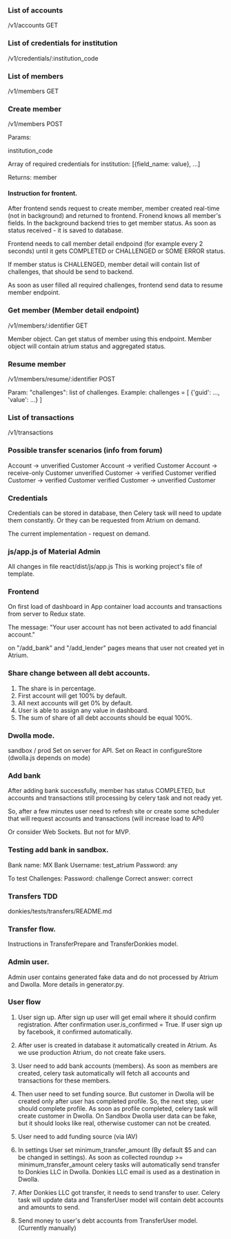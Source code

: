 ###  List of accounts

/v1/accounts     GET    

### List of credentials for institution

/v1/credentials/:institution_code

###  List of members

/v1/members     GET    

### Create member

/v1/members     POST    

Params:

institution_code

Array of required credentials for institution:
[{field_name: value}, ...]

Returns: member

#### Instruction for frontent.

After frontend sends request to create member, member created real-time (not in background) and returned to frontend.
Fronend knows all member's fields.
In the background backend tries to get member status.
As soon as status received - it is saved to database.

Frontend needs to call member detail endpoind (for example every 2 seconds) until it gets COMPLETED or CHALLENGED or SOME ERROR status.

If member status is CHALLENGED, member detail will contain list of challenges, that should be send to backend.

As soon as user filled all required challenges, frontend send data to resume member endpoint.


### Get member (Member detail endpoint) 

/v1/members/:identifier  GET

Member object.
Can get status of member using this endpoint.
Member object will contain atrium status and aggregated status.

### Resume member

/v1/members/resume/:identifier  POST

Param: "challenges": list of challenges.
Example: challenges = [
    {'guid': ..., 'value': ...}
]

### List of transactions

/v1/transactions

### Possible transfer scenarios (info from forum)

Account -> unverified Customer
Account -> verified Customer
Account -> receive-only Customer
unverified Customer -> verified Customer
verified Customer -> verified Customer
verified Customer -> unverified Customer


### Credentials

Credentials can be stored in database, then Celery task will need to update them constantly. Or they can be requested from Atrium on demand.

The current implementation - request on demand.


### js/app.js of Material Admin

All changes in file react/dist/js/app.js
This is working project's file of template.


### Frontend

On first load of dashboard in App container load accounts and transactions
from server to Redux state.

The message:
"Your user account has not been activated to add financial account."
 
 on "/add_bank" and "/add_lender" pages means that user not created yet in Atrium.

### Share change between all debt accounts.

1) The share is in percentage.
2) First account will get 100% by default.
3) All next accounts will get 0% by default.
4) User is able to assign any value in dashboard.
5) The sum of share of all debt accounts should be equal 100%.

### Dwolla mode.

sandbox / prod
Set on server for API.
Set on React in configureStore (dwolla.js depends on mode)

### Add bank

After adding bank successfully, member has status COMPLETED,
but accounts and transactions still processing by celery task
and not ready yet.

So, after a few minutes user need to refresh site or create 
some scheduler that will request accounts and transactions
(will increase load to API)

Or consider Web Sockets.
But not for MVP.

### Testing add bank in sandbox.

Bank name: MX Bank
Username: test_atrium
Password: any

To test Challenges:
Password: challenge
Correct answer: correct

### Transfers TDD
donkies/tests/transfers/README.md

### Transfer flow.
Instructions in TransferPrepare and TransferDonkies model.

### Admin user.

Admin user contains generated fake data and do not processed by Atrium and Dwolla. More details in generator.py.

### User flow

1) User sign up. After sign up user will get email where it should confirm registration. After confirmation user.is_confirmed = True. If user sign up by facebook, it confirmed automatically.

2) After user is created in database it automatically created in Atrium. As we use production Atrium, do not create fake users.

3) User need to add bank accounts (members). As soon as members are created, celery task automatically will fetch all accounts and transactions for these members.

4) Then user need to set funding source. But customer in Dwolla will be created only after user has completed profile. So, the next step, user should complete profile. As soon as profile completed, celery task will create customer in Dwolla. On Sandbox Dwolla user data can be fake, but it should looks like real, otherwise customer can not be created.

5) User need to add funding source (via IAV)

6) In settings User set minimum_transfer_amount (By default $5 and can be changed in settings). As soon as collected roundup >= minimum_transfer_amount celery tasks will automatically send transfer to Donkies LLC in Dwolla. Donkies LLC email is used as a destination in Dwolla. 

7) After Donkies LLC got transfer, it needs to send transfer to user. Celery task will update data and TransferUser model will contain debt accounts and amounts to send.

8) Send money to user's debt accounts from TransferUser model. (Currently manually)
